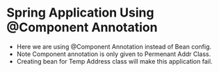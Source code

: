 # Spring Application Using @Component Annotation 

- Here we are using @Component Annotation instead of Bean config.
- Note Component annotation is only given to Permenant Addr Class.
- Creating bean for Temp Address class will make this application fail.
